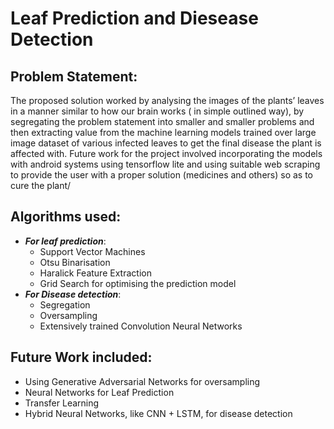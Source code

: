 # Leaf Prediction and Diesease Detection

## Problem Statement:
The proposed solution worked by analysing the images of the plants’ leaves in a manner similar to how our brain works ( in simple outlined way), by segregating the problem statement into smaller and smaller problems and then extracting value from the machine learning models trained over large image dataset of various infected leaves to get the final disease the plant is affected with.
Future work for the project involved incorporating the models with android systems using tensorflow lite and using suitable web scraping to provide the user with a proper solution (medicines and others) so as to cure the plant/


## Algorithms used:
* ***For leaf prediction***:	
  - Support Vector Machines
  - Otsu Binarisation
  - Haralick Feature Extraction
  - Grid Search for optimising the prediction model
* ***For Disease detection***:
  - Segregation
  - Oversampling
  - Extensively trained Convolution Neural Networks


## Future Work included:
* Using Generative Adversarial Networks for oversampling
* Neural Networks for Leaf Prediction
* Transfer Learning
* Hybrid Neural Networks, like CNN + LSTM,  for disease detection
